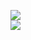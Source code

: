 [![](https://img.shields.io/badge/Made%20With-Github%20Spray-lightgrey.svg?style=for-the-badge&logo=github)](https://github.com/Annihil/github-spray#22730)  
[![](https://i.imgur.com/2DrTn0Z.gif)](https://github.com/Annihil/github-spray)